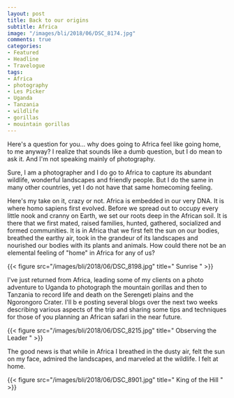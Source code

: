 ```yaml
---
layout: post
title: Back to our origins
subtitle: Africa
image: "/images/bli/2018/06/DSC_8174.jpg"
comments: true
categories:
- Featured
- Headline
- Travelogue
tags:
- Africa
- photography
- Les Picker
- Uganda
- Tanzania
- wildlife
- gorillas
- mouintain gorillas
---
```


Here's a question for you... why does going to Africa feel like going home, to me anyway? I realize that sounds like a dumb question, but I do mean to ask it. And I'm not speaking mainly of photography.

<!--more-->

Sure, I am a photographer and I do go to Africa to capture its abundant wildlife, wonderful landscapes and friendly people. But I do the same in many other countries, yet I do not have that same homecoming feeling. 

Here's my take on it, crazy or not. Africa is embedded in our very DNA. It is where homo sapiens first evolved. Before we spread out to occupy every little nook and cranny on Earth, we set our roots deep in the African soil. It is there that we first mated, raised families, hunted, gathered, socialized and formed communities. It is in Africa that we first felt the sun on our bodies, breathed the earthy air, took in the grandeur of its landscapes and nourished our bodies with its plants and animals. How could there not be an elemental feeling of "home" in Africa for any of us?

{{< figure src="/images/bli/2018/06/DSC_8198.jpg" title=" Sunrise  " >}}

I've just returned from Africa, leading some of my clients on a photo adventure to Uganda to photograph the mountain gorillas and then to Tanzania to record life and death on the Serengeti plains and the Ngorongoro Crater. I'll b e posting several blogs over the next two weeks describing various aspects of the trip and sharing some tips and techniques for those of you planning an African safari in the near future. 

{{< figure src="/images/bli/2018/06/DSC_8215.jpg" title=" Observing the Leader  " >}}

The good news is that while in Africa I breathed in the dusty air, felt the sun on my face, admired the landscapes, and marveled at the wildlife. I felt at home. 

{{< figure src="/images/bli/2018/06/DSC_8901.jpg" title=" King of the Hill  " >}}